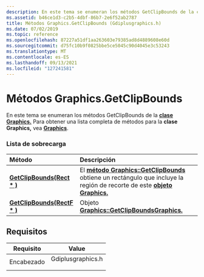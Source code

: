 ```yaml
---
description: En este tema se enumeran los métodos GetClipBounds de la clase Graphics. Para obtener una lista completa de métodos para la clase Graphics, vea Graphics.
ms.assetid: b46ce1d3-c2b5-4dbf-86b7-2e6f52ab2787
title: Métodos Graphics.GetClipBounds (Gdiplusgraphics.h)
ms.date: 07/02/2019
ms.topic: reference
ms.openlocfilehash: 87227a51df1aa263603e79385ad8d4889608e60d
ms.sourcegitcommit: d75fc10b9f0825bbe5ce5045c90d4045e3c53243
ms.translationtype: MT
ms.contentlocale: es-ES
ms.lasthandoff: 09/13/2021
ms.locfileid: "127241581"
---
```

# <a name="graphicsgetclipbounds-methods"></a>Métodos Graphics.GetClipBounds

En este tema se enumeran los métodos GetClipBounds de la [**clase Graphics.**](/windows/win32/api/gdiplusgraphics/nl-gdiplusgraphics-graphics) Para obtener una lista completa de métodos para la **clase Graphics,** vea [**Graphics**](/windows/win32/api/gdiplusgraphics/nl-gdiplusgraphics-graphics).

### <a name="overload-list"></a>Lista de sobrecarga



| Método                                                                              | Descripción                                                                                                                                                                                                                    |
|:------------------------------------------------------------------------------------|:-------------------------------------------------------------------------------------------------------------------------------------------------------------------------------------------------------------------------------|
| [**GetClipBounds(Rect \* )**](/windows/win32/api/gdiplusgraphics/nf-gdiplusgraphics-graphics-getclipbounds(outrect))   | El [**método Graphics::GetClipBounds**](/windows/win32/api/gdiplusgraphics/nf-gdiplusgraphics-graphics-getclipbounds(outrect)) obtiene un rectángulo que incluye la región de recorte de este [**objeto Graphics.**](/windows/win32/api/gdiplusgraphics/nl-gdiplusgraphics-graphics)<br/> |
| [**GetClipBounds(RectF \* )**](/previous-versions//ms535949(v=vs.85)) | Objeto [**Graphics::GetClipBounds**](/previous-versions//ms535949(v=vs.85))[**Graphics.**](/windows/win32/api/gdiplusgraphics/nl-gdiplusgraphics-graphics)<br/>                                                                   |



## <a name="requirements"></a>Requisitos



| Requisito | Value |
|-------------------|----------------------------------------------------------------------------------------------|
| Encabezado<br/> | <dl> <dt>Gdiplusgraphics.h</dt> </dl> |



 

 
